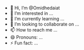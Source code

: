 - 👋 Hi, I’m @Omidhedaiat
- 👀 I’m interested in ...
- 🌱 I’m currently learning ...
- 💞️ I’m looking to collaborate on ...
- 📫 How to reach me ...
- 😄 Pronouns: ...
- ⚡ Fun fact: ...

<!---
Omidhedaiat/Omidhedaiat is a ✨ special ✨ repository because its `README.md` (this file) appears on your GitHub profile.
You can click the Preview link to take a look at your changes.
--->
